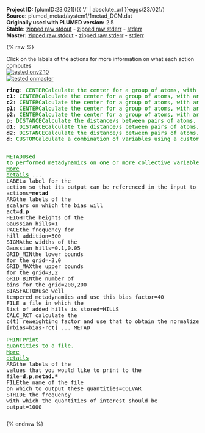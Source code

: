 **Project ID:** [plumID:23.021]({{ '/' | absolute_url }}eggs/23/021/)  
**Source:** plumed_metad/system1/1metad_DCM.dat  
**Originally used with PLUMED version:** 2.5  
**Stable:** [zipped raw stdout](1metad_DCM.dat.plumed.stdout.txt.zip) - [zipped raw stderr](1metad_DCM.dat.plumed.stderr.txt.zip) - [stderr](1metad_DCM.dat.plumed.stderr)  
**Master:** [zipped raw stdout](1metad_DCM.dat.plumed_master.stdout.txt.zip) - [zipped raw stderr](1metad_DCM.dat.plumed_master.stderr.txt.zip) - [stderr](1metad_DCM.dat.plumed_master.stderr)  

{% raw %}
<div class="plumedpreheader">
<div class="headerInfo" id="value_details_data/plumed_metad/system1/1metad_DCM.dat"> Click on the labels of the actions for more information on what each action computes </div>
<div class="containerBadge">
<div class="headerBadge"><a href="1metad_DCM.dat.plumed.stderr"><img src="https://img.shields.io/badge/v2.10-passing-green.svg" alt="tested onv2.10" /></a></div>
<div class="headerBadge"><a href="1metad_DCM.dat.plumed_master.stderr"><img src="https://img.shields.io/badge/master-passing-green.svg" alt="tested onmaster" /></a></div>
</div>
</div>
<pre class="plumedlisting">
<b name="data/plumed_metad/system1/1metad_DCM.datring" onclick='showPath("data/plumed_metad/system1/1metad_DCM.dat","data/plumed_metad/system1/1metad_DCM.datring","data/plumed_metad/system1/1metad_DCM.datring","brown")'>ring</b>: <span class="plumedtooltip" style="color:green">CENTER<span class="right">Calculate the center for a group of atoms, with arbitrary weights. <a href="https://www.plumed.org/doc-master/user-doc/html/CENTER" style="color:green">More details</a><i></i></span></span> <span class="plumedtooltip">ATOMS<span class="right">the group of atoms that appear in the definition of this center<i></i></span></span>=123-154 <span style="color:blue" class="comment">#heavy atoms dell&#x27;anello</span>
<span style="display:none;" id="data/plumed_metad/system1/1metad_DCM.datring">The CENTER action with label <b>ring</b> calculates the following quantities:<table  align="center" frame="void" width="95%" cellpadding="5%"><tr><td width="5%"><b> Quantity </b>  </td><td><b> Description </b> </td></tr><tr><td width="5%">ring.value</td><td>the position of the center of mass</td></tr></table></span><b name="data/plumed_metad/system1/1metad_DCM.datc1" onclick='showPath("data/plumed_metad/system1/1metad_DCM.dat","data/plumed_metad/system1/1metad_DCM.datc1","data/plumed_metad/system1/1metad_DCM.datc1","brown")'>c1</b>: <span class="plumedtooltip" style="color:green">CENTER<span class="right">Calculate the center for a group of atoms, with arbitrary weights. <a href="https://www.plumed.org/doc-master/user-doc/html/CENTER" style="color:green">More details</a><i></i></span></span> <span class="plumedtooltip">ATOMS<span class="right">the group of atoms that appear in the definition of this center<i></i></span></span>=79,82,83,84,85 <span style="color:blue" class="comment">#anello sx</span>
<span style="display:none;" id="data/plumed_metad/system1/1metad_DCM.datc1">The CENTER action with label <b>c1</b> calculates the following quantities:<table  align="center" frame="void" width="95%" cellpadding="5%"><tr><td width="5%"><b> Quantity </b>  </td><td><b> Description </b> </td></tr><tr><td width="5%">c1.value</td><td>the position of the center of mass</td></tr></table></span><b name="data/plumed_metad/system1/1metad_DCM.datc2" onclick='showPath("data/plumed_metad/system1/1metad_DCM.dat","data/plumed_metad/system1/1metad_DCM.datc2","data/plumed_metad/system1/1metad_DCM.datc2","brown")'>c2</b>: <span class="plumedtooltip" style="color:green">CENTER<span class="right">Calculate the center for a group of atoms, with arbitrary weights. <a href="https://www.plumed.org/doc-master/user-doc/html/CENTER" style="color:green">More details</a><i></i></span></span> <span class="plumedtooltip">ATOMS<span class="right">the group of atoms that appear in the definition of this center<i></i></span></span>=38,39,37,12,13 <span style="color:blue" class="comment">#anello dx</span>
<span style="display:none;" id="data/plumed_metad/system1/1metad_DCM.datc2">The CENTER action with label <b>c2</b> calculates the following quantities:<table  align="center" frame="void" width="95%" cellpadding="5%"><tr><td width="5%"><b> Quantity </b>  </td><td><b> Description </b> </td></tr><tr><td width="5%">c2.value</td><td>the position of the center of mass</td></tr></table></span><b name="data/plumed_metad/system1/1metad_DCM.datp1" onclick='showPath("data/plumed_metad/system1/1metad_DCM.dat","data/plumed_metad/system1/1metad_DCM.datp1","data/plumed_metad/system1/1metad_DCM.datp1","brown")'>p1</b>: <span class="plumedtooltip" style="color:green">CENTER<span class="right">Calculate the center for a group of atoms, with arbitrary weights. <a href="https://www.plumed.org/doc-master/user-doc/html/CENTER" style="color:green">More details</a><i></i></span></span> <span class="plumedtooltip">ATOMS<span class="right">the group of atoms that appear in the definition of this center<i></i></span></span>=127,128,151,152,153,154
<span style="display:none;" id="data/plumed_metad/system1/1metad_DCM.datp1">The CENTER action with label <b>p1</b> calculates the following quantities:<table  align="center" frame="void" width="95%" cellpadding="5%"><tr><td width="5%"><b> Quantity </b>  </td><td><b> Description </b> </td></tr><tr><td width="5%">p1.value</td><td>the position of the center of mass</td></tr></table></span><b name="data/plumed_metad/system1/1metad_DCM.datp2" onclick='showPath("data/plumed_metad/system1/1metad_DCM.dat","data/plumed_metad/system1/1metad_DCM.datp2","data/plumed_metad/system1/1metad_DCM.datp2","brown")'>p2</b>: <span class="plumedtooltip" style="color:green">CENTER<span class="right">Calculate the center for a group of atoms, with arbitrary weights. <a href="https://www.plumed.org/doc-master/user-doc/html/CENTER" style="color:green">More details</a><i></i></span></span> <span class="plumedtooltip">ATOMS<span class="right">the group of atoms that appear in the definition of this center<i></i></span></span>=142,143,147,148,149,150
<span style="display:none;" id="data/plumed_metad/system1/1metad_DCM.datp2">The CENTER action with label <b>p2</b> calculates the following quantities:<table  align="center" frame="void" width="95%" cellpadding="5%"><tr><td width="5%"><b> Quantity </b>  </td><td><b> Description </b> </td></tr><tr><td width="5%">p2.value</td><td>the position of the center of mass</td></tr></table></span><b name="data/plumed_metad/system1/1metad_DCM.datp" onclick='showPath("data/plumed_metad/system1/1metad_DCM.dat","data/plumed_metad/system1/1metad_DCM.datp","data/plumed_metad/system1/1metad_DCM.datp","brown")'>p</b>: <span class="plumedtooltip" style="color:green">DISTANCE<span class="right">Calculate the distance/s between pairs of atoms. <a href="https://www.plumed.org/doc-master/user-doc/html/DISTANCE" style="color:green">More details</a><i></i></span></span> <span class="plumedtooltip">ATOMS<span class="right">the pair of atom that we are calculating the distance between<i></i></span></span>=<b name="data/plumed_metad/system1/1metad_DCM.datp1">p1</b>,<b name="data/plumed_metad/system1/1metad_DCM.datp2">p2</b>
<span style="display:none;" id="data/plumed_metad/system1/1metad_DCM.datp">The DISTANCE action with label <b>p</b> calculates the following quantities:<table  align="center" frame="void" width="95%" cellpadding="5%"><tr><td width="5%"><b> Quantity </b>  </td><td><b> Description </b> </td></tr><tr><td width="5%">p.value</td><td>the DISTANCE between this pair of atoms</td></tr></table></span><b name="data/plumed_metad/system1/1metad_DCM.datd1" onclick='showPath("data/plumed_metad/system1/1metad_DCM.dat","data/plumed_metad/system1/1metad_DCM.datd1","data/plumed_metad/system1/1metad_DCM.datd1","brown")'>d1</b>: <span class="plumedtooltip" style="color:green">DISTANCE<span class="right">Calculate the distance/s between pairs of atoms. <a href="https://www.plumed.org/doc-master/user-doc/html/DISTANCE" style="color:green">More details</a><i></i></span></span> <span class="plumedtooltip">ATOMS<span class="right">the pair of atom that we are calculating the distance between<i></i></span></span>=<b name="data/plumed_metad/system1/1metad_DCM.datring">ring</b>,<b name="data/plumed_metad/system1/1metad_DCM.datc1">c1</b>
<span style="display:none;" id="data/plumed_metad/system1/1metad_DCM.datd1">The DISTANCE action with label <b>d1</b> calculates the following quantities:<table  align="center" frame="void" width="95%" cellpadding="5%"><tr><td width="5%"><b> Quantity </b>  </td><td><b> Description </b> </td></tr><tr><td width="5%">d1.value</td><td>the DISTANCE between this pair of atoms</td></tr></table></span><b name="data/plumed_metad/system1/1metad_DCM.datd2" onclick='showPath("data/plumed_metad/system1/1metad_DCM.dat","data/plumed_metad/system1/1metad_DCM.datd2","data/plumed_metad/system1/1metad_DCM.datd2","brown")'>d2</b>: <span class="plumedtooltip" style="color:green">DISTANCE<span class="right">Calculate the distance/s between pairs of atoms. <a href="https://www.plumed.org/doc-master/user-doc/html/DISTANCE" style="color:green">More details</a><i></i></span></span> <span class="plumedtooltip">ATOMS<span class="right">the pair of atom that we are calculating the distance between<i></i></span></span>=<b name="data/plumed_metad/system1/1metad_DCM.datring">ring</b>,<b name="data/plumed_metad/system1/1metad_DCM.datc2">c2</b>
<span style="display:none;" id="data/plumed_metad/system1/1metad_DCM.datd2">The DISTANCE action with label <b>d2</b> calculates the following quantities:<table  align="center" frame="void" width="95%" cellpadding="5%"><tr><td width="5%"><b> Quantity </b>  </td><td><b> Description </b> </td></tr><tr><td width="5%">d2.value</td><td>the DISTANCE between this pair of atoms</td></tr></table></span><b name="data/plumed_metad/system1/1metad_DCM.datd" onclick='showPath("data/plumed_metad/system1/1metad_DCM.dat","data/plumed_metad/system1/1metad_DCM.datd","data/plumed_metad/system1/1metad_DCM.datd","brown")'>d</b>: <span class="plumedtooltip" style="color:green">CUSTOM<span class="right">Calculate a combination of variables using a custom expression. <a href="https://www.plumed.org/doc-master/user-doc/html/CUSTOM" style="color:green">More details</a><i></i></span></span> <span class="plumedtooltip">ARG<span class="right">the values input to this function<i></i></span></span>=<b name="data/plumed_metad/system1/1metad_DCM.datd1">d1</b>,<b name="data/plumed_metad/system1/1metad_DCM.datd2">d2</b> <span class="plumedtooltip">FUNC<span class="right">the function you wish to evaluate<i></i></span></span>=y-x <span class="plumedtooltip">PERIODIC<span class="right">if the output of your function is periodic then you should specify the periodicity of the function<i></i></span></span>=NO

<span style="display:none;" id="data/plumed_metad/system1/1metad_DCM.datd">The CUSTOM action with label <b>d</b> calculates the following quantities:<table  align="center" frame="void" width="95%" cellpadding="5%"><tr><td width="5%"><b> Quantity </b>  </td><td><b> Description </b> </td></tr><tr><td width="5%">d.value</td><td>an arbitrary function</td></tr></table></span><span class="plumedtooltip" style="color:green">METAD<span class="right">Used to performed metadynamics on one or more collective variables. <a href="https://www.plumed.org/doc-master/user-doc/html/METAD" style="color:green">More details</a><i></i></span></span> ...
 <span class="plumedtooltip">LABEL<span class="right">a label for the action so that its output can be referenced in the input to other actions<i></i></span></span>=<b name="data/plumed_metad/system1/1metad_DCM.datmetad" onclick='showPath("data/plumed_metad/system1/1metad_DCM.dat","data/plumed_metad/system1/1metad_DCM.datmetad","data/plumed_metad/system1/1metad_DCM.datmetad","brown")'>metad</b>
 <span class="plumedtooltip">ARG<span class="right">the labels of the scalars on which the bias will act<i></i></span></span>=<b name="data/plumed_metad/system1/1metad_DCM.datd">d</b>,<b name="data/plumed_metad/system1/1metad_DCM.datp">p</b>
 <span class="plumedtooltip">HEIGHT<span class="right">the heights of the Gaussian hills<i></i></span></span>=1
 <span class="plumedtooltip">PACE<span class="right">the frequency for hill addition<i></i></span></span>=500
 <span class="plumedtooltip">SIGMA<span class="right">the widths of the Gaussian hills<i></i></span></span>=0.1,0.05
 <span class="plumedtooltip">GRID_MIN<span class="right">the lower bounds for the grid<i></i></span></span>=-3,0
 <span class="plumedtooltip">GRID_MAX<span class="right">the upper bounds for the grid<i></i></span></span>=3,2
 <span class="plumedtooltip">GRID_BIN<span class="right">the number of bins for the grid<i></i></span></span>=200,200
 <span class="plumedtooltip">BIASFACTOR<span class="right">use well tempered metadynamics and use this bias factor<i></i></span></span>=40
 <span class="plumedtooltip">FILE<span class="right"> a file in which the list of added hills is stored<i></i></span></span>=HILLS
 <span class="plumedtooltip">CALC_RCT<span class="right"> calculate the c(t) reweighting factor and use that to obtain the normalized bias [rbias=bias-rct]<i></i></span></span>
... METAD
<br/><span style="display:none;" id="data/plumed_metad/system1/1metad_DCM.datmetad">The METAD action with label <b>metad</b> calculates the following quantities:<table  align="center" frame="void" width="95%" cellpadding="5%"><tr><td width="5%"><b> Quantity </b>  </td><td><b> Description </b> </td></tr><tr><td width="5%">metad.bias</td><td>the instantaneous value of the bias potential</td></tr><tr><td width="5%">metad.rbias</td><td>the instantaneous value of the bias normalized using the c(t) reweighting factor [rbias=bias-rct]</td></tr><tr><td width="5%">metad.rct</td><td>the reweighting factor c(t)</td></tr></table></span><span class="plumedtooltip" style="color:green">PRINT<span class="right">Print quantities to a file. <a href="https://www.plumed.org/doc-master/user-doc/html/PRINT" style="color:green">More details</a><i></i></span></span> <span class="plumedtooltip">ARG<span class="right">the labels of the values that you would like to print to the file<i></i></span></span>=<b name="data/plumed_metad/system1/1metad_DCM.datd">d</b>,<b name="data/plumed_metad/system1/1metad_DCM.datp">p</b>,<b name="data/plumed_metad/system1/1metad_DCM.datmetad">metad.*</b> <span class="plumedtooltip">FILE<span class="right">the name of the file on which to output these quantities<i></i></span></span>=COLVAR <span class="plumedtooltip">STRIDE<span class="right"> the frequency with which the quantities of interest should be output<i></i></span></span>=1000
</pre>
{% endraw %}
